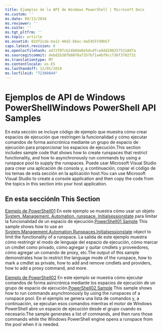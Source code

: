 ```yaml
---
title: Ejemplos de la API de Windows PowerShell | Microsoft Docs
ms.custom: ''
ms.date: 09/13/2016
ms.reviewer: ''
ms.suite: ''
ms.tgt_pltfrm: ''
ms.topic: article
ms.assetid: 82df2cde-ba12-46d2-b6ec-da5455fd9b57
caps.latest.revision: 8
ms.openlocfilehash: a472f07cb24b0de8e5dcdfcaddd2802575318d7a
ms.sourcegitcommit: debd2b38fb8070a7357bf1a4bf9cc736f3702f31
ms.translationtype: MT
ms.contentlocale: es-ES
ms.lasthandoff: 12/05/2019
ms.locfileid: "72360844"
---
```

# <a name="windows-powershell-api-samples"></a><span data-ttu-id="420b3-102">Ejemplos de API de Windows PowerShell</span><span class="sxs-lookup"><span data-stu-id="420b3-102">Windows PowerShell API Samples</span></span>

<span data-ttu-id="420b3-103">En esta sección se incluye código de ejemplo que muestra cómo crear espacios de ejecución que restringen la funcionalidad y cómo ejecutar comandos de forma asincrónica mediante un grupo de espacio de ejecución para proporcionar los espacios de ejecución.</span><span class="sxs-lookup"><span data-stu-id="420b3-103">This section includes sample code that shows how to create runspaces that restrict functionality, and how to asynchronously run commands by using a runspace pool to supply the runspaces.</span></span> <span data-ttu-id="420b3-104">Puede usar Microsoft Visual Studio para crear una aplicación de consola y, a continuación, copiar el código de los temas de esta sección en la aplicación host.</span><span class="sxs-lookup"><span data-stu-id="420b3-104">You can use Microsoft Visual Studio to create a console application and then copy the code from the topics in this section into your host application.</span></span>

## <a name="in-this-section"></a><span data-ttu-id="420b3-105">En esta sección</span><span class="sxs-lookup"><span data-stu-id="420b3-105">In This Section</span></span>

<span data-ttu-id="420b3-106">[Ejemplo de PowerShell01](./windows-powershell01-sample.md) En este ejemplo se muestra cómo usar un objeto [System. Management. Automation. runspace. Initialsessionstate](/dotnet/api/System.Management.Automation.Runspaces.InitialSessionState) para limitar la funcionalidad de un espacio de ejecución.</span><span class="sxs-lookup"><span data-stu-id="420b3-106">[PowerShell01 Sample](./windows-powershell01-sample.md) This sample shows how to use an [System.Management.Automation.Runspaces.Initialsessionstate](/dotnet/api/System.Management.Automation.Runspaces.InitialSessionState) object to limit the functionality of a runspace.</span></span> <span data-ttu-id="420b3-107">La salida de este ejemplo muestra cómo restringir el modo de lenguaje del espacio de ejecución, cómo marcar un cmdlet como privado, cómo agregar y quitar cmdlets y proveedores, cómo agregar un comando de proxy, etc.</span><span class="sxs-lookup"><span data-stu-id="420b3-107">The output of this sample demonstrates how to restrict the language mode of the runspace, how to mark a cmdlet as private, how to add and remove cmdlets and providers, how to add a proxy command, and more.</span></span>

<span data-ttu-id="420b3-108">[Ejemplo de PowerShell02](./windows-powershell02-sample.md) En este ejemplo se muestra cómo ejecutar comandos de forma asincrónica mediante los espacios de ejecución de un grupo de espacio de ejecución.</span><span class="sxs-lookup"><span data-stu-id="420b3-108">[PowerShell02 Sample](./windows-powershell02-sample.md) This sample shows how to run commands asynchronously by using the runspaces of a runspace pool.</span></span> <span data-ttu-id="420b3-109">En el ejemplo se genera una lista de comandos y, a continuación, se ejecutan esos comandos mientras el motor de Windows PowerShell abre un espacio de ejecución desde el grupo cuando es necesario.</span><span class="sxs-lookup"><span data-stu-id="420b3-109">The sample generates a list of commands, and then runs those commands while the Windows PowerShell engine opens a runspace from the pool when it is needed.</span></span>